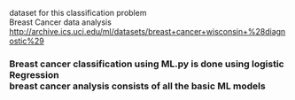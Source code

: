 dataset for this classification problem<br>
Breast Cancer data analysis http://archive.ics.uci.edu/ml/datasets/breast+cancer+wisconsin+%28diagnostic%29
<h3>Breast cancer classification using ML.py is done using <b>logistic Regression<b><br>
breast cancer analysis consists of all the basic ML models
</h3>
